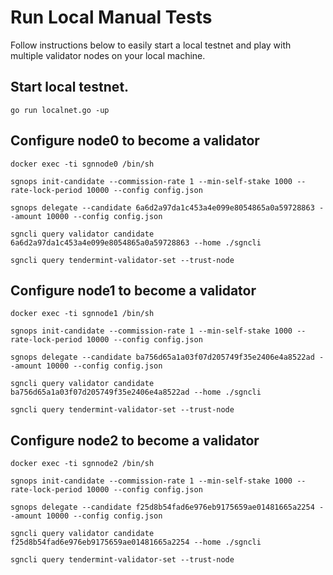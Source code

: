 # Run Local Manual Tests

Follow instructions below to easily start a local testnet and play with multiple validator nodes on your local machine.

## Start local testnet.

`go run localnet.go -up`

## Configure node0 to become a validator

`docker exec -ti sgnnode0 /bin/sh`

`sgnops init-candidate --commission-rate 1 --min-self-stake 1000 --rate-lock-period 10000 --config config.json`

`sgnops delegate --candidate 6a6d2a97da1c453a4e099e8054865a0a59728863 --amount 10000 --config config.json`

`sgncli query validator candidate 6a6d2a97da1c453a4e099e8054865a0a59728863 --home ./sgncli`

`sgncli query tendermint-validator-set --trust-node`

## Configure node1 to become a validator

`docker exec -ti sgnnode1 /bin/sh`

`sgnops init-candidate --commission-rate 1 --min-self-stake 1000 --rate-lock-period 10000 --config config.json`

`sgnops delegate --candidate ba756d65a1a03f07d205749f35e2406e4a8522ad --amount 10000 --config config.json`

`sgncli query validator candidate ba756d65a1a03f07d205749f35e2406e4a8522ad --home ./sgncli`

`sgncli query tendermint-validator-set --trust-node`

## Configure node2 to become a validator

`docker exec -ti sgnnode2 /bin/sh`

`sgnops init-candidate --commission-rate 1 --min-self-stake 1000 --rate-lock-period 10000 --config config.json`

`sgnops delegate --candidate f25d8b54fad6e976eb9175659ae01481665a2254 --amount 10000 --config config.json`

`sgncli query validator candidate f25d8b54fad6e976eb9175659ae01481665a2254 --home ./sgncli`

`sgncli query tendermint-validator-set --trust-node`
